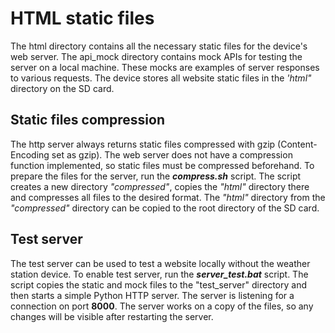 # HTML static files

The html directory contains all the necessary static files for the device's web server. The api_mock directory contains mock APIs for testing the server on a local machine. These mocks are examples of server responses to various requests.
The device stores all website static files in the *'html"* directory on the SD card.


## Static files compression 
The http server always returns static files compressed with gzip (Content-Encoding set as gzip). The web server does not have a compression function implemented, so static files must be compressed beforehand.
To prepare the files for the server, run the ***compress.sh*** script.
The script creates a new directory *"compressed"*, copies the *"html"* directory there and compresses all files to the desired format. The *"html"* directory from the *"compressed"* directory can be copied to the root directory of the SD card.

## Test server
The test server can be used to test a website locally without the weather station device.
To enable test server, run the ***server_test.bat*** script. The script copies the static and mock files to the "test_server" directory and then starts a simple Python HTTP server. The server is listening for a connection on port **8000**.
The server works on a copy of the files, so any changes will be visible after restarting the server.
